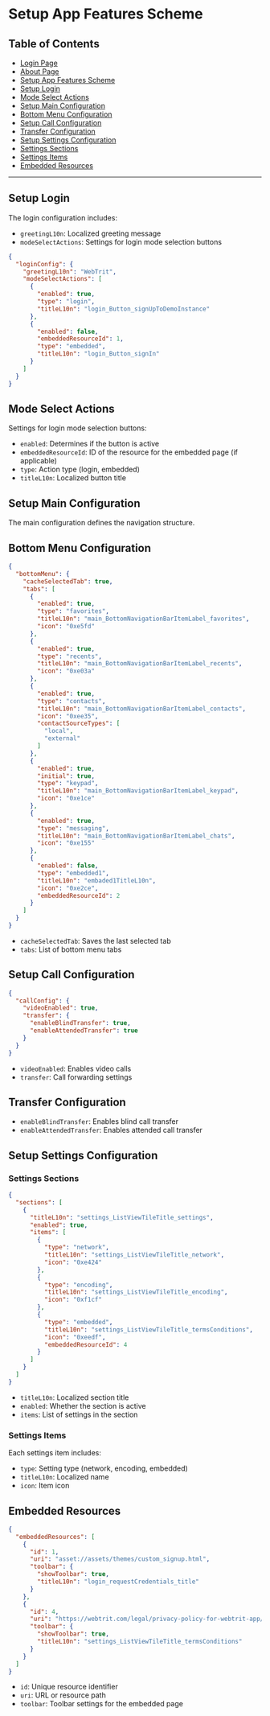 # Setup App Features Scheme

## Table of Contents

- [Login Page](#login-page)
- [About Page](#about-page)
- [Setup App Features Scheme](#setup-app-features-scheme)
- [Setup Login](#setup-login)
- [Mode Select Actions](#mode-select-actions)
- [Setup Main Configuration](#setup-main-configuration)
- [Bottom Menu Configuration](#bottom-menu-configuration)
- [Setup Call Configuration](#setup-call-configuration)
- [Transfer Configuration](#transfer-configuration)
- [Setup Settings Configuration](#setup-settings-configuration)
- [Settings Sections](#settings-sections)
- [Settings Items](#settings-items)
- [Embedded Resources](#embedded-resources)

---

## Setup Login

The login configuration includes:

- `greetingL10n`: Localized greeting message
- `modeSelectActions`: Settings for login mode selection buttons

```json
{
  "loginConfig": {
    "greetingL10n": "WebTrit",
    "modeSelectActions": [
      {
        "enabled": true,
        "type": "login",
        "titleL10n": "login_Button_signUpToDemoInstance"
      },
      {
        "enabled": false,
        "embeddedResourceId": 1,
        "type": "embedded",
        "titleL10n": "login_Button_signIn"
      }
    ]
  }
}
```

## Mode Select Actions

Settings for login mode selection buttons:

- `enabled`: Determines if the button is active
- `embeddedResourceId`: ID of the resource for the embedded page (if applicable)
- `type`: Action type (login, embedded)
- `titleL10n`: Localized button title

## Setup Main Configuration

The main configuration defines the navigation structure.

## Bottom Menu Configuration

```json
{
  "bottomMenu": {
    "cacheSelectedTab": true,
    "tabs": [
      {
        "enabled": true,
        "type": "favorites",
        "titleL10n": "main_BottomNavigationBarItemLabel_favorites",
        "icon": "0xe5fd"
      },
      {
        "enabled": true,
        "type": "recents",
        "titleL10n": "main_BottomNavigationBarItemLabel_recents",
        "icon": "0xe03a"
      },
      {
        "enabled": true,
        "type": "contacts",
        "titleL10n": "main_BottomNavigationBarItemLabel_contacts",
        "icon": "0xee35",
        "contactSourceTypes": [
          "local",
          "external"
        ]
      },
      {
        "enabled": true,
        "initial": true,
        "type": "keypad",
        "titleL10n": "main_BottomNavigationBarItemLabel_keypad",
        "icon": "0xe1ce"
      },
      {
        "enabled": true,
        "type": "messaging",
        "titleL10n": "main_BottomNavigationBarItemLabel_chats",
        "icon": "0xe155"
      },
      {
        "enabled": false,
        "type": "embedded1",
        "titleL10n": "embaded1TitleL10n",
        "icon": "0xe2ce",
        "embeddedResourceId": 2
      }
    ]
  }
}
```

- `cacheSelectedTab`: Saves the last selected tab
- `tabs`: List of bottom menu tabs

## Setup Call Configuration

```json
{
  "callConfig": {
    "videoEnabled": true,
    "transfer": {
      "enableBlindTransfer": true,
      "enableAttendedTransfer": true
    }
  }
}
```

- `videoEnabled`: Enables video calls
- `transfer`: Call forwarding settings

## Transfer Configuration

- `enableBlindTransfer`: Enables blind call transfer
- `enableAttendedTransfer`: Enables attended call transfer

## Setup Settings Configuration

### Settings Sections

```json
{
  "sections": [
    {
      "titleL10n": "settings_ListViewTileTitle_settings",
      "enabled": true,
      "items": [
        {
          "type": "network",
          "titleL10n": "settings_ListViewTileTitle_network",
          "icon": "0xe424"
        },
        {
          "type": "encoding",
          "titleL10n": "settings_ListViewTileTitle_encoding",
          "icon": "0xf1cf"
        },
        {
          "type": "embedded",
          "titleL10n": "settings_ListViewTileTitle_termsConditions",
          "icon": "0xeedf",
          "embeddedResourceId": 4
        }
      ]
    }
  ]
}
```

- `titleL10n`: Localized section title
- `enabled`: Whether the section is active
- `items`: List of settings in the section

### Settings Items

Each settings item includes:

- `type`: Setting type (network, encoding, embedded)
- `titleL10n`: Localized name
- `icon`: Item icon

## Embedded Resources

```json
{
  "embeddedResources": [
    {
      "id": 1,
      "uri": "asset://assets/themes/custom_signup.html",
      "toolbar": {
        "showToolbar": true,
        "titleL10n": "login_requestCredentials_title"
      }
    },
    {
      "id": 4,
      "uri": "https://webtrit.com/legal/privacy-policy-for-webtrit-app/",
      "toolbar": {
        "showToolbar": true,
        "titleL10n": "settings_ListViewTileTitle_termsConditions"
      }
    }
  ]
}
```

- `id`: Unique resource identifier
- `uri`: URL or resource path
- `toolbar`: Toolbar settings for the embedded page

